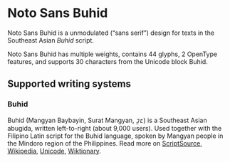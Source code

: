 
# Noto Sans Buhid

Noto Sans Buhid is a unmodulated (“sans serif”) design for texts in the Southeast Asian _Buhid_ script. 

Noto Sans Buhid has multiple weights, contains 44 glyphs, 2 OpenType features, and supports 30 characters from the Unicode block Buhid.


## Supported writing systems


### Buhid

Buhid (Mangyan Baybayin, Surat Mangyan, ᝊᝓᝑᝒ) is a Southeast Asian abugida, written left-to-right (about 9,000 users). Used together with the Filipino Latin script for the Buhid language, spoken by Mangyan people in the Mindoro region of the Philippines. Read more on [ScriptSource](https://scriptsource.org/scr/Buhd), [Wikipedia](https://en.wikipedia.org/wiki/ISO_15924:Buhd), [Unicode](https://www.unicode.org/versions/Unicode13.0.0/ch17.pdf#G26439), [Wiktionary](https://en.wiktionary.org/wiki/Category:Buhid_script).

